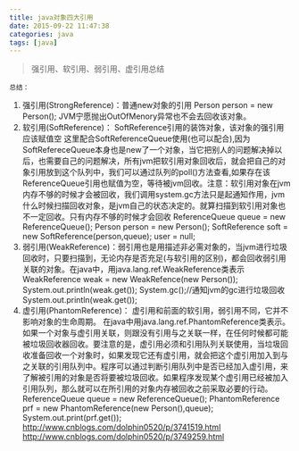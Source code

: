 ```yaml
---
title: java对象四大引用
date: 2015-09-22 11:47:38
categories: java
tags: [java]
---
```


> 强引用、软引用、弱引用、虚引用总结
    
    总结：
   

 1. 强引用(StrongReference)：普通new对象的引用
        Person person  = new Person();
        JVM宁愿抛出OutOfMenory异常也不会去回收该对象。
 2. 软引用(SoftReference)：
     SoftReference引用的装饰对象，该对象的强引用应该赋值空
    这里配合SoftReferenceQueue使用(也可以配合),因为SoftRefereceQueue本身也是new了一个对象，当它把别人的问题解决掉以后，也需要自己的问题解决，所有jvm把软引用对象回收后，就会把自己的对象引用放到这个队列中，我们可以通过队列的poll()方法查看,如果存在该ReferenceQueue引用也赋值为空，等待被jvm回收。注意：软引用对象在jvm内存不够的时候才会被回收，我们调用system.gc方法只是起通知作用，jvm什么时候扫描回收对象，是jvm自己的状态决定的。就算扫描到软引用对象也不一定回收。只有内存不够的时候才会回收
ReferenceQueue queue = new ReferenceQueue();
Person person = new Person();
SoftReference soft = new SoftReference(person,queue);
user = null;
 3. 弱引用(WeakReference)：弱引用也是用描述非必需对象的，当jvm进行垃圾回收时，只要扫描到，无论内存是否充足(与软引用的区别)，都会回收弱引用关联的对象。在java中，用java.lang.ref.WeakReference类表示
 WeakReference<Person> weak = new WeakRefence<Person>(new Person());
System.out.println(weak.get());
System.gc();//通知jvm的gc进行垃圾回收
System.out.println(weak.get());
 4. 虚引用(PhantomReference)：
    虚引用和前面的软引用，弱引用不同，它并不影响对象的生命周期。
    在java中用java.lang.ref.PhantomReference类表示。如果一个对象与虚引用关联，则跟没有引用与之关联一样，在任何时候都可能被垃圾回收器回收。要注意的是，虚引用必须和引用队列关联使用，当垃圾回收准备回收一个对象时，如果发现它还有虚引用，就会把这个虚引用加入到与之关联的引用队列中。程序可以通过判断引用队列中是否已经加入虚引用，来了解被引用的对象是否将要被垃圾回收。如果程序发现某个虚引用已经被加入引用队列，那么就可以在所引用的对象内存被回收之前采取必要的行动。
ReferenceQueue queue = new ReferenceQueue();
PhantomReference<Person> prf = new PhantomReference<Person>(new Person(),queue);
System.out.print(prf.get());
    http://www.cnblogs.com/dolphin0520/p/3741519.html
    http://www.cnblogs.com/dolphin0520/p/3749259.html